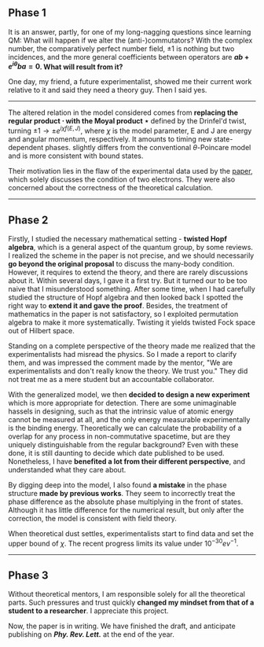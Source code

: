 ## Phase 1
It is an answer, partly, for one of my long-nagging questions since learning QM: What will happen if we alter the (anti-)commutators? With the complex number, the comparatively perfect number field, $\pm 1$ is nothing but two incidences, and the more general coefficients between operators are **$ab+e^{i \theta} ba=0$. What will result from it?**

One day, my friend, a future experimentalist, showed me their current work relative to it and said they need a theory guy. Then I said yes. 

---

The altered relation in the model considered comes from **replacing the regular product $\cdot$ with the Moyal product $\star$** defined by the Drinfel'd twist, turning $\pm1 \rightarrow \pm e^{i \chi f(E, J)}$, where $\chi$ is the model parameter, E and J are energy and angular momentum, respectively. It amounts to timing new state-dependent phases. slightly differs from the conventional $\theta$-Poincare model and is more consistent with bound states. 

Their motivation lies in the flaw of the experimental data used by the [paper](https://arxiv.org/abs/1006.1185), which solely discusses the condition of two electrons. They were also concerned about the correctness of the theoretical calculation. 

---
## Phase 2
Firstly, I studied the necessary mathematical setting - **twisted Hopf algebra**, which is a general aspect of the quantum group, by some reviews. I realized the scheme in the paper is not precise, and we should necessarily **go beyond the original proposal** to discuss the many-body condition. However, it requires to extend the theory, and there are rarely discussions about it. Within several days, I gave it a first try. But it turned our to be too naive that I misunderstood something. After some time, when I had carefully studied the structure of Hopf algebra and then looked back I spotted the right way to **extend it and gave the proof**. Besides, the treatment of mathematics in the paper is not satisfactory, so I exploited permutation algebra to make it more systematically. Twisting it yields twisted Fock space out of Hilbert space.  

Standing on a complete perspective of the theory made me realized that the experimentalists had misread the physics. So I made a report to clarify them, and was impressed the comment made by the mentor, "We are experimentalists and don't really know the theory. We trust you." They did not treat me as a mere student but an accountable collaborator. 

With the generalized model, we then **decided to design a new experiment** which is more appropriate for detection. There are some unimaginable hassels in designing, such as that the intrinsic value of atomic energy cannot be measured at all, and the only energy measurable experimentally is the binding energy. Theoretically we can calculate the probability of a overlap for any process in non-commutative spacetime, but are they uniquely distinguishable from the regular background? Even with these done, it is still daunting to decide which date published to be used. Nonetheless, I have **benefited a lot from their different perspective**, and understanded what they care about.

By digging deep into the model, I also found **a mistake** in the phase structure **made by previous works**. They seem to incorrectly treat the phase difference as the absolute phase multiplying in the front of states. Although it has little difference for the numerical result, but only after the correction, the model is consistent with field theory. 

When theoretical dust settles, experimentalists start to find data and set the upper bound of $\chi$. The recent progress limits its value under $10^{-30} ev^{-1}$. 
 
---
## Phase 3
Without theoretical mentors, I am responsible solely for all the theoretical parts. Such pressures and trust quickly **changed my mindset from that of a student to a researcher**. I appreciate this project. 

Now, the paper is in writing. We have finished the draft, and anticipate publishing on ***Phy. Rev. Lett.*** at the end of the year. 